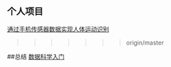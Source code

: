 ## 个人项目

[通过手机传感器数据实现人体运动识别](https://github.com/wutong798/Human_Activity_Recognition_with_Smartphones)
>>>>>>> origin/master


##总结
[数据科学入门](数据科学入门.md)
